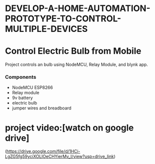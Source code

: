 # DEVELOP-A-HOME-AUTOMATION-PROTOTYPE-TO-CONTROL-MULTIPLE-DEVICES
# Control Electric Bulb from Mobile
Project controls an bulb using NodeMCU, Relay Module, and blynk app.

### Components
- NodeMCU ESP8266
- Relay module
- 9v battery
- electric bulb
- jumper wires and breadboard

# project video:[watch on google drive]
(https://drive.google.com/file/d/1HCi-LgZG5fg59yciXOLIOeCHYierMv_I/view?usp=drive_link)

